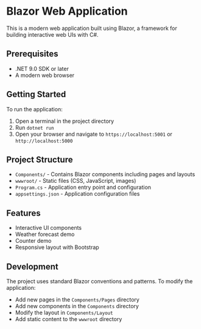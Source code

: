 # Blazor Web Application

This is a modern web application built using Blazor, a framework for building interactive web UIs with C#.

## Prerequisites

- .NET 9.0 SDK or later
- A modern web browser

## Getting Started

To run the application:

1. Open a terminal in the project directory
2. Run `dotnet run`
3. Open your browser and navigate to `https://localhost:5001` or `http://localhost:5000`

## Project Structure

- `Components/` - Contains Blazor components including pages and layouts
- `wwwroot/` - Static files (CSS, JavaScript, images)
- `Program.cs` - Application entry point and configuration
- `appsettings.json` - Application configuration files

## Features

- Interactive UI components
- Weather forecast demo
- Counter demo
- Responsive layout with Bootstrap

## Development

The project uses standard Blazor conventions and patterns. To modify the application:

- Add new pages in the `Components/Pages` directory
- Add new components in the `Components` directory
- Modify the layout in `Components/Layout`
- Add static content to the `wwwroot` directory